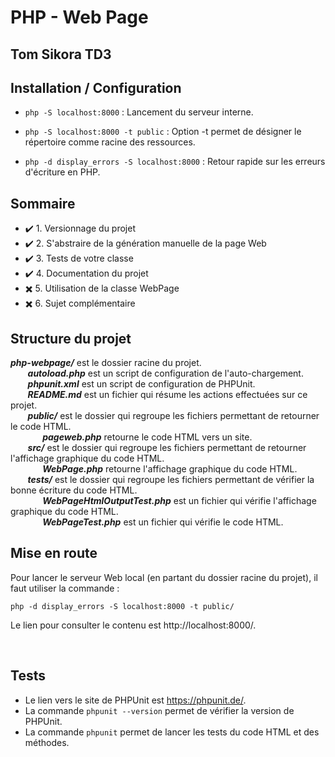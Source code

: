 # PHP - Web Page
## Tom Sikora TD3
## Installation / Configuration
- `php -S localhost:8000` : Lancement du serveur interne.

- `php -S localhost:8000 -t public` : Option -t permet de désigner le répertoire comme racine des ressources.

- `php -d display_errors -S localhost:8000` : Retour rapide sur les erreurs d'écriture en PHP.

## Sommaire
- ✔️ 1. Versionnage du projet
- ✔️ 2. S'abstraire de la génération manuelle de la page Web
- ✔️ 3. Tests de votre classe
- ✔️ 4. Documentation du projet
- ✖️ 5. Utilisation de la classe WebPage
- ✖️ 6. Sujet complémentaire

## Structure du projet
___php-webpage/___ est le dossier racine du projet.
<br>&nbsp;&nbsp;&nbsp;&nbsp;&nbsp;&nbsp; ___autoload.php___ est un script de configuration de l'auto-chargement.
<br>&nbsp;&nbsp;&nbsp;&nbsp;&nbsp;&nbsp; ___phpunit.xml___ est un script de configuration de PHPUnit.
<br>&nbsp;&nbsp;&nbsp;&nbsp;&nbsp;&nbsp; ___README.md___ est un fichier qui résume les actions effectuées sur ce projet.
<br>&nbsp;&nbsp;&nbsp;&nbsp;&nbsp;&nbsp; ___public/___ est le dossier qui regroupe les fichiers permettant de retourner le code HTML.
<br>&nbsp;&nbsp;&nbsp;&nbsp;&nbsp;&nbsp;&nbsp;&nbsp;&nbsp;&nbsp;&nbsp;&nbsp; ___pageweb.php___ retourne le code HTML vers un site.
<br>&nbsp;&nbsp;&nbsp;&nbsp;&nbsp;&nbsp; ___src/___ est le dossier qui regroupe les fichiers permettant de retourner l'affichage graphique du code HTML.
<br>&nbsp;&nbsp;&nbsp;&nbsp;&nbsp;&nbsp;&nbsp;&nbsp;&nbsp;&nbsp;&nbsp;&nbsp; ___WebPage.php___ retourne l'affichage graphique du code HTML.
<br>&nbsp;&nbsp;&nbsp;&nbsp;&nbsp;&nbsp; ___tests/___ est le dossier qui regroupe les fichiers permettant de vérifier la bonne écriture du code HTML.
<br>&nbsp;&nbsp;&nbsp;&nbsp;&nbsp;&nbsp;&nbsp;&nbsp;&nbsp;&nbsp;&nbsp;&nbsp; ___WebPageHtmlOutputTest.php___ est un fichier qui vérifie l'affichage graphique du code HTML.
<br>&nbsp;&nbsp;&nbsp;&nbsp;&nbsp;&nbsp;&nbsp;&nbsp;&nbsp;&nbsp;&nbsp;&nbsp; ___WebPageTest.php___ est un fichier qui vérifie le code HTML.

## Mise en route
Pour lancer le serveur Web local (en partant du dossier racine du projet), il faut utiliser la commande :

`php -d display_errors -S localhost:8000 -t public/`

Le lien pour consulter le contenu est http://localhost:8000/.

<br>

## Tests
- Le lien vers le site de PHPUnit est https://phpunit.de/.
- La commande `phpunit --version` permet de vérifier la version de PHPUnit.
- La commande `phpunit` permet de lancer les tests du code HTML et des méthodes.